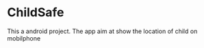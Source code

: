 # ChildSafe
This a android project.   The  app aim at show the   location  of child  on    mobilphone
